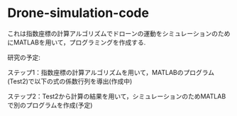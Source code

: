 # Drone-simulation-code
これは指数座標の計算アルゴリズムでドローンの運動をシミュレーションのためにMATLABを用いて，プログラミングを作成する.


研究の予定:


ステップ1：指数座標の計算アルゴリズムを用いて，MATLABのプログラム(Test2)で以下の式の係数行列を導出(作成中)




ステップ2：Test2から計算の結果を用いて，シミュレーションのためMATLABで別のプログラムを作成(予定)
